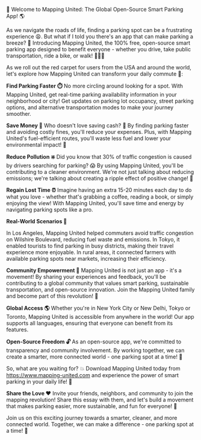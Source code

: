 🚀 Welcome to Mapping United: The Global Open-Source Smart Parking App! 🌎

As we navigate the roads of life, finding a parking spot can be a frustrating experience 😩. But what if I told you there's an app that can make parking a breeze? 🌈 Introducing Mapping United, the 100% free, open-source smart parking app designed to benefit everyone - whether you drive, take public transportation, ride a bike, or walk! 🚶‍♀️🚌

As we roll out the red carpet for users from the USA and around the world, let's explore how Mapping United can transform your daily commute 🚗:

**Find Parking Faster ⏱️**
No more circling around looking for a spot. With Mapping United, get real-time parking availability information in your neighborhood or city! Get updates on parking lot occupancy, street parking options, and alternative transportation modes to make your journey smoother.

**Save Money 💸**
Who doesn't love saving cash? 🤑 By finding parking faster and avoiding costly fines, you'll reduce your expenses. Plus, with Mapping United's fuel-efficient routes, you'll waste less fuel and lower your environmental impact! 🌿

**Reduce Pollution ❇️**
Did you know that 30% of traffic congestion is caused by drivers searching for parking? 😱 By using Mapping United, you'll be contributing to a cleaner environment. We're not just talking about reducing emissions; we're talking about creating a ripple effect of positive change! 🌊

**Regain Lost Time ⏰**
Imagine having an extra 15-20 minutes each day to do what you love - whether that's grabbing a coffee, reading a book, or simply enjoying the view! With Mapping United, you'll save time and energy by navigating parking spots like a pro.

**Real-World Scenarios 🌃**

In Los Angeles, Mapping United helped commuters avoid traffic congestion on Wilshire Boulevard, reducing fuel waste and emissions. In Tokyo, it enabled tourists to find parking in busy districts, making their travel experience more enjoyable. In rural areas, it connected farmers with available parking spots near markets, increasing their efficiency.

**Community Empowerment 🌈**
Mapping United is not just an app - it's a movement! By sharing your experiences and feedback, you'll be contributing to a global community that values smart parking, sustainable transportation, and open-source innovation. Join the Mapping United family and become part of this revolution! 🚀

**Global Access 🌎**
Whether you're in New York City or New Delhi, Tokyo or Toronto, Mapping United is accessible from anywhere in the world! Our app supports all languages, ensuring that everyone can benefit from its features.

**Open-Source Freedom 🔓**
As an open-source app, we're committed to transparency and community involvement. By working together, we can create a smarter, more connected world - one parking spot at a time! 🌈

So, what are you waiting for? 💥 Download Mapping United today from https://www.mapping-united.com and experience the power of smart parking in your daily life! 📲

**Share the Love ❤️**
Invite your friends, neighbors, and community to join the mapping revolution! Share this essay with them, and let's build a movement that makes parking easier, more sustainable, and fun for everyone! 🎉

Join us on this exciting journey towards a smarter, cleaner, and more connected world. Together, we can make a difference - one parking spot at a time! 💪